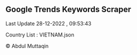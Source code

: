 

## Google Trends Keywords Scraper 
 
Last Update 28-12-2022 , 09:53:43

Country List :
VIETNAM.json



© Abdul Muttaqin 
